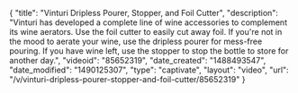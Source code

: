 {
    "title": "Vinturi Dripless Pourer, Stopper, and Foil Cutter",
    "description": "Vinturi has developed a complete line of wine accessories to complement its wine aerators. Use the foil cutter to easily cut away foil. If you're not in the mood to aerate your wine, use the dripless pourer for mess-free pouring. If you have wine left, use the stopper to stop the bottle to store for another day.",
    "videoid": "85652319",
    "date_created": "1488493547",
    "date_modified": "1490125307",
    "type": "captivate",
    "layout": "video",
    "url": "\/v\/vinturi-dripless-pourer-stopper-and-foil-cutter\/85652319"
}